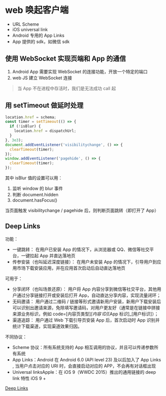 # web 唤起客户端

- URL Scheme
- iOS universal link
- Android 专用的 App Links
- App 提供的 sdk，如微信 sdk

## 使用 WebSocket 实现页端和 App 的通信

1. Android App 需要实现 WebSocket 的连接功能，开放一个特定的端口
2. web JS 建立 WebSocket 连接

> 当 App 不在进程中存活时，我们是无法成功 call 起

## 用 setTimeout 做延时处理

```js
location.href = schema;
const timer = setTimeout(() => {
  if (!isBlur) {
    location.href = dispatchUrl;
  }
}, 3e3);
document.addEventListener('visibilitychange', () => {
  clearTimeout(timer);
});
window.addEventListener('pagehide', () => {
  clearTimeout(timer);
});
```

其中 isBlur 值的设置可以用：

1. 监听 window 的 blur 事件
2. 判断 document.hidden
3. document.hasFocus()

当页面触发 visibilitychange / pagehide 后，则判断页面跳转（即打开了 App）

## Deep Links

功能：

- 一键跳转： 在用户已安装 App 的情况下，从浏览器或 QQ、微信等社交平台，一键拉起 App 并直达落地页
- 传参安装（也叫延迟深度链接）： 在用户未安装 App 的情况下，引导用户到应用市场下载安装应用，并在应用首次启动后自动直达落地页

可用于：

- 分享闭环（也叫场景还原）： 用户将 App 内容分享到微信等社交平台，其他用户通过分享链接打开或安装后打开 App，自动直达分享内容，实现流量闭环；
- 无码邀请： 用户通过二维码 / 链接等形式邀请新用户安装，新用户下载安装后可以识别出邀请来源，免除填写邀请码，对用户更友好（通常是在链接中拼接来源业务标识，例如 code=[内容页类型]_[内容 ID]_[App 标识]\_[用户标识]）；
- 渠道追踪： 用户通过 Web 下载引导页安装 App 后，首次启动时 App 识别并统计下载渠道，实现渠道效果归因。

不同协议：

- Scheme 协议：所有系统支持的 App 相互调用的协议，并且可以传递参数所有系统
- App Links：Android 在 Android 6.0 (API level 23) 及以后加入了 App Links , 当用户点击对应的 URI 时，会直接启动对应的 APP，不会再有对话框出现
- Universal linksApple：在 iOS 9（WWDC 2015）推出的通用链接的 deep link 特性 iOS 9 +

[Deep Links](https://developer.android.google.cn/training/app-links/deep-linking)
